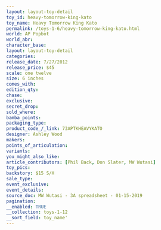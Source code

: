 ```yaml
---
layout: layout-toy-detail 
toy_id: heavy-tomorrow-king-kato
toy_name: Heavy Tomorrow King Kato
permalink: /toys-1-6/heavy-tomorrow-king-kato.html
world: AP Popbot
world_abr: 
character_base: 
layout: layout-toy-detail
categories: 
release_date: 7/27/2012
release_price: $45 
scale: one twelve
size: 6 inches
comes_with: 
edition_qty: 
chase: 
exclusive: 
secret_drop: 
sold_where: 
bamba_points: 
packaging_type: 
product_code_/_link: 73APTKHEAVYKATO
designer: Ashley Wood
makers: 
points_of_articulation: 
variants: 
you_might_also_like: 
article_contributors: [Phil Back, Don Slater, MW Wutasi]
toy_pics: 
backstory: $15 S/H
sale_type: 
event_exclusive: 
event_details: 
source_doc: MW Wutasi - 3A spreadsheet - 01-15-2019
pagination: 
__enabled: TRUE
__collection: toys-1-12
__sort_field: toy_name'
---
```


